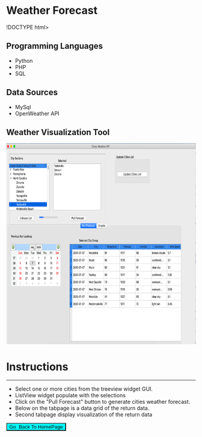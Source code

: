 # Weather Forecast


!DOCTYPE html>

<html>
<body>

<h2>Programming Languages</h2>
<ul>
<li> Python</li>
<li> PHP </li>
<li> SQL</li>
</ul>

<H2>Data Sources</H2>

<ul>
<li> MySql</li>
<li> OpenWeather API</li>
</ul>



<h2></h2>
  <h2> Weather Visualization Tool </h2>  

<img src="../images/weather_GUI.png" alt="Trulli" width="800" height="533">

<h1>Instructions</h1>
<hr>
<ul>
<li>  Select one or more cities from the treeview widget GUI.     </li>
<li>  ListView widget  populate with the selections  </li>
<li>  Click on the "Pull Forecast" button to generate cities weather forecast.  </li>
<li>  Below on the tabpage is a data grid of the return data. </li>
<li>  Second tabpage  display visualization of the return data </li>

</ul>


<input  style="width:160;height:124; background-color:aqua"  type="button" onclick="location.href='https:/clarkec77.github.io';" value="Go  Back To HomePage" />

</body>
</html>
